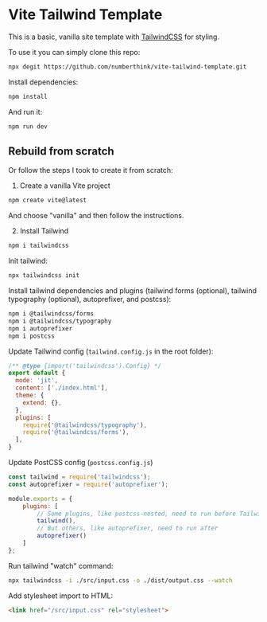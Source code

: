 # Vite Tailwind Template

This is a basic, vanilla site template with [TailwindCSS](https://tailwindcss.com/) for styling. 

To use it you can simply clone this repo:

```bash
npx degit https://github.com/numberthink/vite-tailwind-template.git
```

Install dependencies:

```bash
npm install
```

And run it:

```bash
npm run dev
```

## Rebuild from scratch

Or follow the steps I took to create it from scratch:

1. Create a vanilla Vite project

```bash
npm create vite@latest
```

And choose "vanilla" and then follow the instructions.

2. Install Tailwind

```bash
npm i tailwindcss
```

Init tailwind:

```bash
npx tailwindcss init
```

Install tailwind dependencies and plugins (tailwind forms (optional), tailwind typography (optional), autoprefixer, and postcss):

```bash
npm i @tailwindcss/forms
npm i @tailwindcss/typography
npm i autoprefixer
npm i postcss
```

Update Tailwind config (`tailwind.config.js` in the root folder):

```js
/** @type {import('tailwindcss').Config} */
export default {
  mode: 'jit',
  content: ['./index.html'],
  theme: {
    extend: {},
  },
  plugins: [
    require('@tailwindcss/typography'),
	require('@tailwindcss/forms'),
  ],
}
```

Update PostCSS config (`postcss.config.js`)

```js
const tailwind = require('tailwindcss');
const autoprefixer = require('autoprefixer');

module.exports = {
	plugins: [
		// Some plugins, like postcss-nested, need to run before Tailwind
		tailwind(),
		// But others, like autoprefixer, need to run after
		autoprefixer()
	]
};

```

Run tailwind "watch" command:

```bash
npx tailwindcss -i ./src/input.css -o ./dist/output.css --watch
```

Add stylesheet import to HTML:

```html
<link href="/src/input.css" rel="stylesheet">
```

